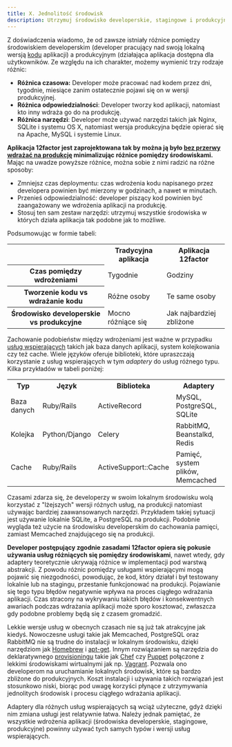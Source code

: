 ```yaml
---
title: X. Jednolitość środowisk
description: Utrzymuj środowisko developerskie, stagingowe i produkcyjne tak podobne jak tylko możliwe
---
```

Z doświadczenia wiadomo, że od zawsze istniały różnice pomiędzy środowiskiem developerskim (developer pracujący nad swoją lokalną wersją [kodu](./codebase) aplikacji) a produkcyjnym (działająca aplikacja dostępna dla użytkowników. Ze względu na ich charakter, możemy wymienić trzy rodzaje różnic:

* **Różnica czasowa:** Developer może pracować nad kodem przez dni, tygodnie, miesiące zanim ostatecznie pojawi się on w wersji produkcyjnej.
* **Różnica odpowiedzialności**: Developer tworzy kod aplikacji, natomiast kto inny wdraża go do na produkcję.
* **Różnica narzędzi**: Developer może używać narzędzi takich jak Nginx, SQLite i systemu OS X, natomiast wersja produkcyjna będzie opierać się na Apache, MySQL i systemie Linux.

**Aplikacja 12factor jest zaprojektowana tak by można ją było [bez przerwy wdrażać na produkcję](http://avc.com/2011/02/continuous-deployment/) minimalizując różnice pomiędzy środowiskami.** Mając na uwadze powyższe różnice, można sobie z nimi radzić na różne sposoby:

* Zmniejsz czas deploymentu: czas wdrożenia kodu napisanego przez developera powinien być mierzony w godzinach, a nawet w minutach.
* Przenieś odpowiedzialność: developer piszący kod powinien być zaangażowany we wdrożenia aplikacji na produkcję.
* Stosuj ten sam zestaw narzędzi: utrzymuj wszystkie środowiska w których działa aplikacja tak podobne jak to możliwe.

Podsumowując w formie tabeli:

<table>
  <tr>
    <th></th>
    <th>Tradycyjna aplikacja</th>
    <th>Aplikacja 12factor</th>
  </tr>
  <tr>
    <th>Czas pomiędzy wdrożeniami</th>
    <td>Tygodnie</td>
    <td>Godziny</td>
  </tr>
  <tr>
    <th>Tworzenie kodu vs wdrażanie kodu</th>
    <td>Różne osoby</td>
    <td>Te same osoby</td>
  </tr>
  <tr>
    <th>Środowisko developerskie vs produkcyjne</th>
    <td>Mocno różniące się</td>
    <td>Jak najbardziej zbliżone</td>
  </tr>
</table>

Zachowanie podobieństw między wdrożeniami jest ważne w przypadku [usług wspierających](./backing-services) takich jak baza danych aplikacji, system kolejkowania czy też cache. Wiele języków oferuje biblioteki, które upraszczają korzystanie z usług wspierających w tym *adaptery* do usług różnego typu. Kilka przykładów w tabeli poniżej:

<table>
  <tr>
    <th>Typ</th>
    <th>Język</th>
    <th>Biblioteka</th>
    <th>Adaptery</th>
  </tr>
  <tr>
    <td>Baza danych</td>
    <td>Ruby/Rails</td>
    <td>ActiveRecord</td>
    <td>MySQL, PostgreSQL, SQLite</td>
  </tr>
  <tr>
    <td>Kolejka</td>
    <td>Python/Django</td>
    <td>Celery</td>
    <td>RabbitMQ, Beanstalkd, Redis</td>
  </tr>
  <tr>
    <td>Cache</td>
    <td>Ruby/Rails</td>
    <td>ActiveSupport::Cache</td>
    <td>Pamięć, system plików, Memcached</td>
  </tr>
</table>

Czasami zdarza się, że developerzy w swoim lokalnym środowisku wolą korzystać z "lżejszych" wersji różnych usług, na produkcji natomiast używając bardziej zaawansowanych narzędzi. Przykładem takiej sytuacji jest używanie lokalnie SQLite, a PostgreSQL na produkcji. Podobnie wygląda też użycie na środowisku developerskim do cachowania pamięci, zamiast Memcached znajdującego się na produkcji.

**Developer postępujący zgodnie zasadami 12factor opiera się pokusie używania usług różniących się pomiędzy środowiskami**, nawet wtedy, gdy adaptery teoretycznie ukrywają różnice w implementacji pod warstwą abstrakcji. Z powodu różnic pomiędzy usługami wspierającymi mogą pojawić się niezgodności, powodując, że kod, który działał i był testowany lokalnie lub na stagingu, przestanie funkcjonować na produkcji. Pojawianie się tego typu błędów negatywnie wpływa na proces ciągłego wdrażania aplikacji. Czas stracony na wykrywaniu takich błędów i konsekwentnych awariach podczas wdrażania aplikacji może sporo kosztować, zwłaszcza gdy podobne problemy będą się z czasem gromadzić.

Lekkie wersje usług w obecnych czasach nie są już tak atrakcyjne jak kiedyś. Nowoczesne usługi takie jak Memcached, PostgreSQL oraz RabbitMQ nie są trudne do instalacji w lokalnym środowisku, dzięki narzędziom jak [Homebrew](http://mxcl.github.com/homebrew/) i [apt-get](https://help.ubuntu.com/community/AptGet/Howto). Innym rozwiązaniem są narzędzia do deklaratywnego [provisioningu](https://en.wikipedia.org/wiki/Provisioning) takie jak [Chef](http://www.opscode.com/chef/) czy [Puppet](http://docs.puppetlabs.com/) połączone z lekkimi środowiskami wirtualnymi jak np. [Vagrant](http://vagrantup.com/). Pozwala ono developerom na uruchamianie lokalnych środowisk, które są bardzo zbliżone do produkcyjnych. Koszt instalacji i używania takich rozwiązań jest stosunkowo niski, biorąc pod uwagę korzyści płynące z utrzymywania jednolitych środowisk i procesu ciągłego wdrażania aplikacji.

Adaptery dla różnych usług wspierających są wciąż użyteczne, gdyż dzięki nim zmiana usługi jest relatywnie łatwa. Należy jednak pamiętać, że wszystkie wdrożenia aplikacji (środowiska developerskie, stagingowe, produkcyjne) powinny używać tych samych typów i wersji usług wspierających.
